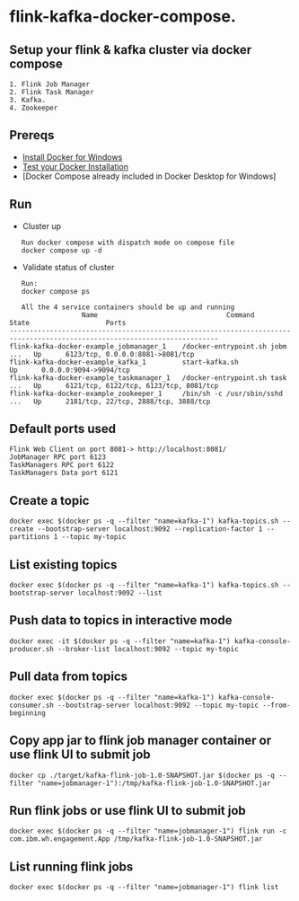 # flink-kafka-docker-compose.

## Setup your flink & kafka cluster via docker compose

```
1. Flink Job Manager
2. Flink Task Manager
3. Kafka.
4. Zookeeper
```

## Prereqs

- [Install Docker for Windows](https://docs.docker.com/docker-for-windows/install/)
- [Test your Docker Installation](https://docs.docker.com/docker-for-windows/#test-your-installation)
- [Docker Compose already included in Docker Desktop for Windows]

## Run

- Cluster up

```
   Run docker compose with dispatch mode on compose file
   docker compose up -d
```

- Validate status of cluster

```
   Run:
   docker compose ps

   All the 4 service containers should be up and running
                  Name                                Command               State                   Ports
--------------------------------------------------------------------------------------------------------------------------
flink-kafka-docker-example_jobmanager_1    /docker-entrypoint.sh jobm ...   Up      6123/tcp, 0.0.0.0:8081->8081/tcp
flink-kafka-docker-example_kafka_1         start-kafka.sh                   Up      0.0.0.0:9094->9094/tcp
flink-kafka-docker-example_taskmanager_1   /docker-entrypoint.sh task ...   Up      6121/tcp, 6122/tcp, 6123/tcp, 8081/tcp
flink-kafka-docker-example_zookeeper_1     /bin/sh -c /usr/sbin/sshd  ...   Up      2181/tcp, 22/tcp, 2888/tcp, 3888/tcp
```

## Default ports used

```
Flink Web Client on port 8081-> http://localhost:8081/
JobManager RPC port 6123
TaskManagers RPC port 6122
TaskManagers Data port 6121
```

## Create a topic

```
docker exec $(docker ps -q --filter "name=kafka-1") kafka-topics.sh --create --bootstrap-server localhost:9092 --replication-factor 1 --partitions 1 --topic my-topic
```

## List existing topics

```
docker exec $(docker ps -q --filter "name=kafka-1") kafka-topics.sh --bootstrap-server localhost:9092 --list
```

## Push data to topics in interactive mode

```
docker exec -it $(docker ps -q --filter "name=kafka-1") kafka-console-producer.sh --broker-list localhost:9092 --topic my-topic
```

## Pull data from topics

```
docker exec $(docker ps -q --filter "name=kafka-1") kafka-console-consumer.sh --bootstrap-server localhost:9092 --topic my-topic --from-beginning
```

## Copy app jar to flink job manager container or use flink UI to submit job

```
docker cp ./target/kafka-flink-job-1.0-SNAPSHOT.jar $(docker ps -q --filter "name=jobmanager-1"):/tmp/kafka-flink-job-1.0-SNAPSHOT.jar
```

## Run flink jobs or use flink UI to submit job

```
docker exec $(docker ps -q --filter "name=jobmanager-1") flink run -c com.ibm.wh.engagement.App /tmp/kafka-flink-job-1.0-SNAPSHOT.jar
```

## List running flink jobs

```
docker exec $(docker ps -q --filter "name=jobmanager-1") flink list
```
